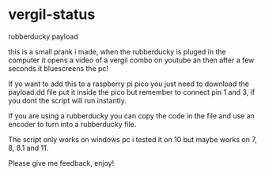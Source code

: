 # vergil-status
rubberducky payload

this is a small prank i made, when the rubberducky is pluged in the computer it opens a video of a vergil combo on youtube an then after a few seconds it bluescreens the pc!


If yo want to add this to a raspberry pi pico you just need to download the payload.dd file put it inside the pico but remember to connect pin 1 and 3, if you dont the script will run instantly.

If you are using a rubberducky you can copy the code in the file and use an encoder to turn into a rubberducky file.

The script only works on windows pc i tested it on 10 but maybe works on 7, 8, 8.1 and 11.

Please give me feedback,
enjoy!
